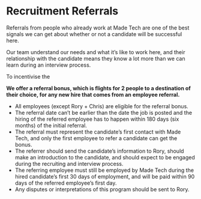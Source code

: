 # Recruitment Referrals

Referrals from people who already work at Made Tech are one of the best signals we can get about whether or not a candidate will be successful here. 

Our team understand our needs and what it’s like to work here, and their relationship with the candidate means they know a lot more than we can learn during an interview process.

To incentivise the 

**We offer a referral bonus, which is flights for 2 people to a destination of their choice, for any new hire that comes from an employee referral.**

* All employees (except Rory + Chris) are eligible for the referral bonus. 
* The referral date can’t be earlier than the date the job is posted and the hiring of the referred employee has to happen within 180 days (six months) of the initial referral. 
* The referral must represent the candidate’s first contact with Made Tech, and only the first employee to refer a candidate can get the bonus. 
* The referrer should send the candidate’s information to Rory, should make an introduction to the candidate, and should expect to be engaged during the recruiting and interview process. 
* The referring employee must still be employed by Made Tech during the hired candidate’s first 30 days of employment, and will be paid within 90 days of the referred employee’s first day.
* Any disputes or interpretations of this program should be sent to Rory.


